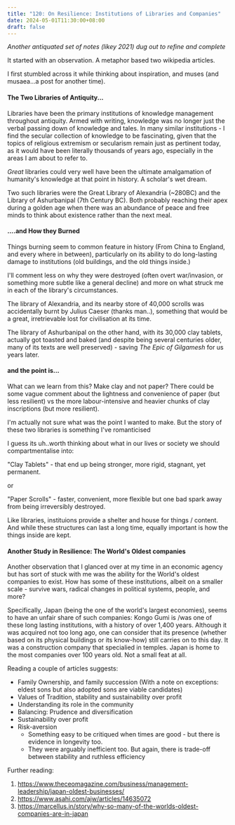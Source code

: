 ```yaml
---
title: "120: On Resilience: Institutions of Libraries and Companies"
date: 2024-05-01T11:30:00+08:00
draft: false
---
```


*Another antiquated set of notes (likey 2021) dug out to refine and complete*

It started with an observation. A metaphor based two wikipedia articles.

I first stumbled across it while thinking about inspiration, and muses (and musaea...a post for another time).

#### The Two Libraries of Antiquity...

Libraries have been the primary institutions of knowledge management throughout antiquity. Armed with writing, knowledge was no longer just the verbal passing down of knowledge and tales. In many similar institutions - I find the secular collection of knowledge to be fascinating, given that the topics of religious extremism or secularism remain just as pertinent today, as it would have been literally thousands of years ago, especially in the areas I am about to refer to. 

*Great* libraries could very well have been the ultimate amalgamation of humanity's knowledge at that point in history. A scholar's wet dream.

Two such libraries were the Great Library of Alexandria (~280BC) and the Library of Ashurbanipal (7th Century BC). Both probably reaching their apex during a golden age when there was an abundance of peace and free minds to think about existence rather than the next meal. 

#### ....and How they Burned

Things burning seem to common feature in history (From China to England, and every where in between), particularly on its ability to do long-lasting damage to institutions (old buildings, and the old things inside.)

I'll comment less on why they were destroyed (often overt war/invasion, or something more subtle like a general decline) and more on what struck me in each of the library's circumstances. 

The library of Alexandria, and its nearby store of 40,000 scrolls was accidentally burnt by Julius Caeser (thanks man..), something that would be a great, irretrievable lost for civilisation at its time. 

The library of Ashurbanipal on the other hand, with its  30,000 clay tablets, actually got toasted and baked (and despite being several centuries older, many of its texts are well preserved) - saving *The Epic of Gilgamesh* for us years later. 

#### and the point is...

What can we learn from this? Make clay and not paper? There could be some vague comment about the lightness and convenience of paper (but less resilient) vs the more labour-intensive and heavier chunks of clay inscriptions (but more resilient). 

I'm actually not sure what was the point I wanted to make. But the story of these two libraries is something I've romanticised

I guess its uh..worth thinking about what in our lives or society we should compartmentalise into:

"Clay Tablets" - that end up being stronger, more rigid, stagnant, yet permanent. 

or 

"Paper Scrolls" - faster, convenient, more flexible but one bad spark away from being irreversibly destroyed. 

Like libraries, instituions provide a shelter and house for things / content. And while these structures can last a long time, equally important is how the things inside are kept. 

#### Another Study in Resilience: The World's Oldest companies

Another observation that I glanced over at my time in an economic agency but has sort of stuck with me was the ability for the World's oldest companies to exist. How has some of these institutions, albeit on a smaller scale - survive wars, radical changes in political systems, people, and more?

Specifically, Japan (being the one of the world's largest economies), seems to have an unfair share of such companies: Kongo Gumi is /was one of these long lasting institutions, with a history of over 1,400 years. Although it was acquired not too long ago, one can consider that its presence (whether based on its physical buildings or its know-how) still carries on to this day. It was a construction company that specialied in temples. Japan is home to the most companies over 100 years old. Not a small feat at all.

Reading a couple of articles suggests:

- Family Ownership, and family succession (With a note on exceptions: eldest sons but also adopted sons are viable candidates)
- Values of Tradition, stability and sustainability over profit
- Understanding its role in the community
- Balancing: Prudence and diversification
- Sustainability over profit
- Risk-aversion 
	- Something easy to be critiqued when times are good - but there is evidence in longevity too. 
	- They were arguably inefficient too. But again, there is trade-off between stability and ruthless efficiency 

Further reading:

1. https://www.theceomagazine.com/business/management-leadership/japan-oldest-businesses/
2. https://www.asahi.com/ajw/articles/14635072
3. https://marcellus.in/story/why-so-many-of-the-worlds-oldest-companies-are-in-japan

